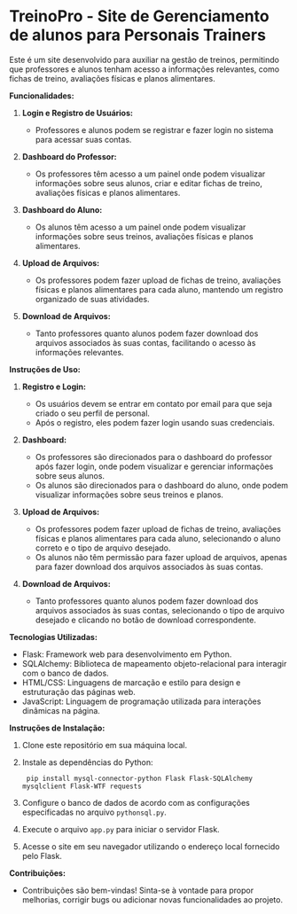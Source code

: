 # TreinoPro - Site de Gerenciamento de alunos para Personais Trainers

Este é um site desenvolvido para auxiliar na gestão de treinos, permitindo que professores e alunos tenham acesso a informações relevantes, como fichas de treino, avaliações físicas e planos alimentares.

**Funcionalidades:**

1. **Login e Registro de Usuários:**
   - Professores e alunos podem se registrar e fazer login no sistema para acessar suas contas.

2. **Dashboard do Professor:**
   - Os professores têm acesso a um painel onde podem visualizar informações sobre seus alunos, criar e editar fichas de treino, avaliações físicas e planos alimentares.

3. **Dashboard do Aluno:**
   - Os alunos têm acesso a um painel onde podem visualizar informações sobre seus treinos, avaliações físicas e planos alimentares.

4. **Upload de Arquivos:**
   - Os professores podem fazer upload de fichas de treino, avaliações físicas e planos alimentares para cada aluno, mantendo um registro organizado de suas atividades.

5. **Download de Arquivos:**
   - Tanto professores quanto alunos podem fazer download dos arquivos associados às suas contas, facilitando o acesso às informações relevantes.

**Instruções de Uso:**

1. **Registro e Login:**
   - Os usuários devem se entrar em contato por email para que seja criado o seu perfil de personal.
   - Após o registro, eles podem fazer login usando suas credenciais.

2. **Dashboard:**
   - Os professores são direcionados para o dashboard do professor após fazer login, onde podem visualizar e gerenciar informações sobre seus alunos.
   - Os alunos são direcionados para o dashboard do aluno, onde podem visualizar informações sobre seus treinos e planos.

3. **Upload de Arquivos:**
   - Os professores podem fazer upload de fichas de treino, avaliações físicas e planos alimentares para cada aluno, selecionando o aluno correto e o tipo de arquivo desejado.
   - Os alunos não têm permissão para fazer upload de arquivos, apenas para fazer download dos arquivos associados às suas contas.

4. **Download de Arquivos:**
   - Tanto professores quanto alunos podem fazer download dos arquivos associados às suas contas, selecionando o tipo de arquivo desejado e clicando no botão de download correspondente.

**Tecnologias Utilizadas:**

- Flask: Framework web para desenvolvimento em Python.
- SQLAlchemy: Biblioteca de mapeamento objeto-relacional para interagir com o banco de dados.
- HTML/CSS: Linguagens de marcação e estilo para design e estruturação das páginas web.
- JavaScript: Linguagem de programação utilizada para interações dinâmicas na página.

**Instruções de Instalação:**

1. Clone este repositório em sua máquina local.
2. Instale as dependências do Python:

   ````plaintext
    pip install mysql-connector-python Flask Flask-SQLAlchemy mysqlclient Flask-WTF requests

3. Configure o banco de dados de acordo com as configurações especificadas no arquivo `pythonsql.py`.
4. Execute o arquivo `app.py` para iniciar o servidor Flask.
5. Acesse o site em seu navegador utilizando o endereço local fornecido pelo Flask.

**Contribuições:**

- Contribuições são bem-vindas! Sinta-se à vontade para propor melhorias, corrigir bugs ou adicionar novas funcionalidades ao projeto.


